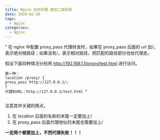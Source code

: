 ```yaml
---
title: Nginx 反向代理 虚拟二级目录
date: 2020-02-28
tags:
  - Nginx
categories:
  - Nginx
---
```


“ 在 nginx 中配置 proxy_pass 代理转发时，如果在 proxy_pass 后面的 url 加/，表示绝对根路径；如果没有/，表示相对路径，把匹配的路径部分也给代理走。

假设下面四种情况分别用 http://192.168.1.1/proxy/test.html 进行访问。

```
第一种：
location /proxy/ {
proxy_pass http://127.0.0.1/;
}
代理到URL：http://127.0.0.1/test.html “


```

注意其中关键的两点，

1. 在 location 后面的名称的末尾一定要加上/
2. 在 proxy_pass 后面代理地址的末尾也需要加上/

**一定两个都要加上，不然代理失败！！！**
